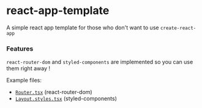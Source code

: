 # react-app-template

A simple react app template for those who don't want to use `create-react-app`

### Features

`react-router-dom` and `styled-components` are implemented so you can use them right away !

Example files:

- [`Router.tsx`](src/router/Router.tsx) (react-router-dom)
- [`Layout.styles.tsx`](src/layout/Layout.styles.tsx) (styled-components)
